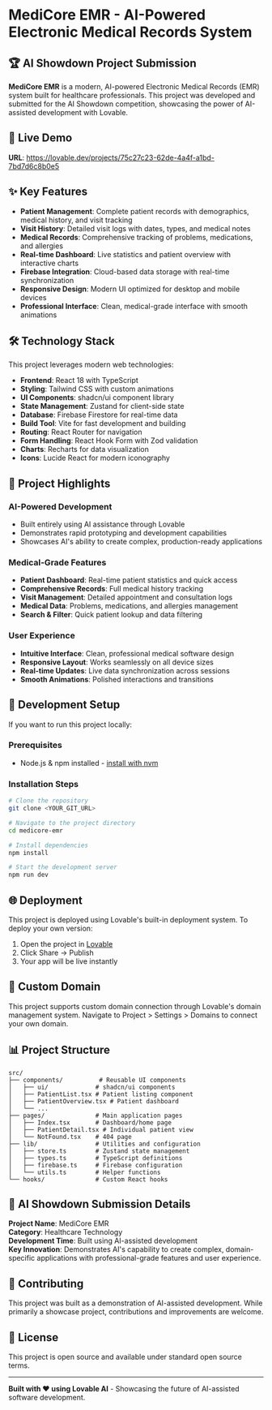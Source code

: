 
# MediCore EMR - AI-Powered Electronic Medical Records System

## 🏆 AI Showdown Project Submission

**MediCore EMR** is a modern, AI-powered Electronic Medical Records (EMR) system built for healthcare professionals. This project was developed and submitted for the AI Showdown competition, showcasing the power of AI-assisted development with Lovable.

## 🚀 Live Demo

**URL**: https://lovable.dev/projects/75c27c23-62de-4a4f-a1bd-7bd7d6c8b0e5

## ✨ Key Features

- **Patient Management**: Complete patient records with demographics, medical history, and visit tracking
- **Visit History**: Detailed visit logs with dates, types, and medical notes
- **Medical Records**: Comprehensive tracking of problems, medications, and allergies
- **Real-time Dashboard**: Live statistics and patient overview with interactive charts
- **Firebase Integration**: Cloud-based data storage with real-time synchronization
- **Responsive Design**: Modern UI optimized for desktop and mobile devices
- **Professional Interface**: Clean, medical-grade interface with smooth animations

## 🛠️ Technology Stack

This project leverages modern web technologies:

- **Frontend**: React 18 with TypeScript
- **Styling**: Tailwind CSS with custom animations
- **UI Components**: shadcn/ui component library
- **State Management**: Zustand for client-side state
- **Database**: Firebase Firestore for real-time data
- **Build Tool**: Vite for fast development and building
- **Routing**: React Router for navigation
- **Form Handling**: React Hook Form with Zod validation
- **Charts**: Recharts for data visualization
- **Icons**: Lucide React for modern iconography

## 🏥 Project Highlights

### AI-Powered Development
- Built entirely using AI assistance through Lovable
- Demonstrates rapid prototyping and development capabilities
- Showcases AI's ability to create complex, production-ready applications

### Medical-Grade Features
- **Patient Dashboard**: Real-time patient statistics and quick access
- **Comprehensive Records**: Full medical history tracking
- **Visit Management**: Detailed appointment and consultation logs
- **Medical Data**: Problems, medications, and allergies management
- **Search & Filter**: Quick patient lookup and data filtering

### User Experience
- **Intuitive Interface**: Clean, professional medical software design
- **Responsive Layout**: Works seamlessly on all device sizes
- **Real-time Updates**: Live data synchronization across sessions
- **Smooth Animations**: Polished interactions and transitions

## 🔧 Development Setup

If you want to run this project locally:

### Prerequisites
- Node.js & npm installed - [install with nvm](https://github.com/nvm-sh/nvm#installing-and-updating)

### Installation Steps

```sh
# Clone the repository
git clone <YOUR_GIT_URL>

# Navigate to the project directory
cd medicore-emr

# Install dependencies
npm install

# Start the development server
npm run dev
```

## 🌐 Deployment

This project is deployed using Lovable's built-in deployment system. To deploy your own version:

1. Open the project in [Lovable](https://lovable.dev/projects/75c27c23-62de-4a4f-a1bd-7bd7d6c8b0e5)
2. Click Share → Publish
3. Your app will be live instantly

## 🔗 Custom Domain

This project supports custom domain connection through Lovable's domain management system. Navigate to Project > Settings > Domains to connect your own domain.

## 📊 Project Structure

```
src/
├── components/          # Reusable UI components
│   ├── ui/             # shadcn/ui components
│   ├── PatientList.tsx # Patient listing component
│   ├── PatientOverview.tsx # Patient dashboard
│   └── ...
├── pages/              # Main application pages
│   ├── Index.tsx       # Dashboard/home page
│   ├── PatientDetail.tsx # Individual patient view
│   └── NotFound.tsx    # 404 page
├── lib/                # Utilities and configuration
│   ├── store.ts        # Zustand state management
│   ├── types.ts        # TypeScript definitions
│   ├── firebase.ts     # Firebase configuration
│   └── utils.ts        # Helper functions
└── hooks/              # Custom React hooks
```

## 🎯 AI Showdown Submission Details

**Project Name**: MediCore EMR  
**Category**: Healthcare Technology  
**Development Time**: Built using AI-assisted development  
**Key Innovation**: Demonstrates AI's capability to create complex, domain-specific applications with professional-grade features and user experience.

## 🤝 Contributing

This project was built as a demonstration of AI-assisted development. While primarily a showcase project, contributions and improvements are welcome.

## 📄 License

This project is open source and available under standard open source terms.

---

**Built with ❤️ using Lovable AI** - Showcasing the future of AI-assisted software development.
